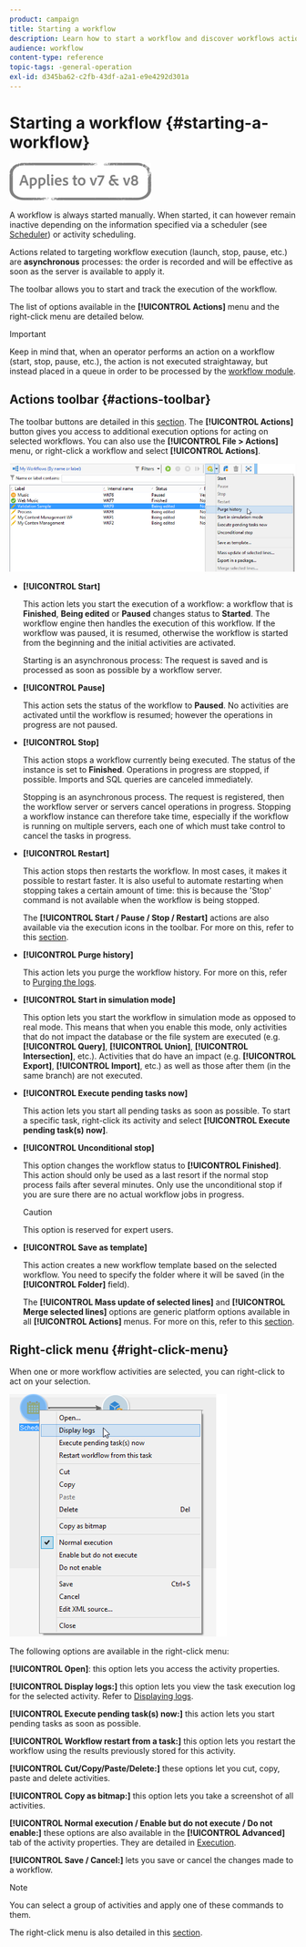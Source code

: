 ```yaml
---
product: campaign
title: Starting a workflow
description: Learn how to start a workflow and discover workflows actions toolbar and right-click menu
audience: workflow
content-type: reference
topic-tags: -general-operation
exl-id: d345ba62-c2fb-43df-a2a1-e9e4292d301a
---
```

# Starting a workflow {#starting-a-workflow}

![](../../assets/common.svg)

A workflow is always started manually. When started, it can however remain inactive depending on the information specified via a scheduler (see [Scheduler](scheduler.md)) or activity scheduling.

Actions related to targeting workflow execution (launch, stop, pause, etc.) are **asynchronous** processes: the order is recorded and will be effective as soon as the server is available to apply it.

The toolbar allows you to start and track the execution of the workflow.

The list of options available in the **[!UICONTROL Actions]** menu and the right-click menu are detailed below.

>[!IMPORTANT]
>
>Keep in mind that, when an operator performs an action on a workflow (start, stop, pause, etc.), the action is not executed straightaway, but instead placed in a queue in order to be processed by the [workflow module](architecture.md).

## Actions toolbar {#actions-toolbar}

The toolbar buttons are detailed in this [section](../../campaign/using/marketing-campaign-deliveries.md#building-the-main-target-in-a-workflow). The **[!UICONTROL Actions]** button gives you access to additional execution options for acting on selected workflows. You can also use the **[!UICONTROL File > Actions]** menu, or right-click a workflow and select **[!UICONTROL Actions]**.

![](assets/purge_historique.png)

* **[!UICONTROL Start]**

  This action lets you start the execution of a workflow: a workflow that is **Finished**, **Being edited** or **Paused** changes status to **Started**. The workflow engine then handles the execution of this workflow. If the workflow was paused, it is resumed, otherwise the workflow is started from the beginning and the initial activities are activated.

  Starting is an asynchronous process: The request is saved and is processed as soon as possible by a workflow server.

* **[!UICONTROL Pause]**

  This action sets the status of the workflow to **Paused**. No activities are activated until the workflow is resumed; however the operations in progress are not paused.

* **[!UICONTROL Stop]**

  This action stops a workflow currently being executed. The status of the instance is set to **Finished**. Operations in progress are stopped, if possible. Imports and SQL queries are canceled immediately.

  Stopping is an asynchronous process. The request is registered, then the workflow server or servers cancel operations in progress. Stopping a workflow instance can therefore take time, especially if the workflow is running on multiple servers, each one of which must take control to cancel the tasks in progress.

* **[!UICONTROL Restart]**

  This action stops then restarts the workflow. In most cases, it makes it possible to restart faster. It is also useful to automate restarting when stopping takes a certain amount of time: this is because the 'Stop' command is not available when the workflow is being stopped.

  The **[!UICONTROL Start / Pause / Stop / Restart]** actions are also available via the execution icons in the toolbar. For more on this, refer to this [section](../../campaign/using/marketing-campaign-deliveries.md#creating-a-targeting-workflow).

* **[!UICONTROL Purge history]**

  This action lets you purge the workflow history. For more on this, refer to [Purging the logs](monitoring-workflow-execution.md#purging-the-logs).

* **[!UICONTROL Start in simulation mode]**

  This option lets you start the workflow in simulation mode as opposed to real mode. This means that when you enable this mode, only activities that do not impact the database or the file system are executed (e.g. **[!UICONTROL Query]**, **[!UICONTROL Union]**, **[!UICONTROL Intersection]**, etc.). Activities that do have an impact (e.g. **[!UICONTROL Export]**, **[!UICONTROL Import]**, etc.) as well as those after them (in the same branch) are not executed.

* **[!UICONTROL Execute pending tasks now]**

  This action lets you start all pending tasks as soon as possible. To start a specific task, right-click its activity and select **[!UICONTROL Execute pending task(s) now]**.

* **[!UICONTROL Unconditional stop]**

  This option changes the workflow status to **[!UICONTROL Finished]**. This action should only be used as a last resort if the normal stop process fails after several minutes. Only use the unconditional stop if you are sure there are no actual workflow jobs in progress.

  >[!CAUTION]
  >
  >This option is reserved for expert users.

* **[!UICONTROL Save as template]**

  This action creates a new workflow template based on the selected workflow. You need to specify the folder where it will be saved (in the **[!UICONTROL Folder]** field).

  The **[!UICONTROL Mass update of selected lines]** and **[!UICONTROL Merge selected lines]** options are generic platform options available in all **[!UICONTROL Actions]** menus. For more on this, refer to this [section](../../platform/using/updating-data.md).

## Right-click menu {#right-click-menu}

When one or more workflow activities are selected, you can right-click to act on your selection. 

![](assets/contextual_menu.png)

The following options are available in the right-click menu:

**[!UICONTROL Open]**: this option lets you access the activity properties.

**[!UICONTROL Display logs:]** this option lets you view the task execution log for the selected activity. Refer to [Displaying logs](monitoring-workflow-execution.md#displaying-logs).

**[!UICONTROL Execute pending task(s) now:]** this action lets you start pending tasks as soon as possible.

**[!UICONTROL Workflow restart from a task:]** this option lets you restart the workflow using the results previously stored for this activity.

**[!UICONTROL Cut/Copy/Paste/Delete:]** these options let you cut, copy, paste and delete activities.

**[!UICONTROL Copy as bitmap:]** this option lets you take a screenshot of all activities.

**[!UICONTROL Normal execution / Enable but do not execute / Do not enable:]** these options are also available in the **[!UICONTROL Advanced]** tab of the activity properties. They are detailed in [Execution](advanced-parameters.md#execution).

**[!UICONTROL Save / Cancel:]** lets you save or cancel the changes made to a workflow.

>[!NOTE]
>
>You can select a group of activities and apply one of these commands to them.

The right-click menu is also detailed in this [section](../../campaign/using/marketing-campaign-deliveries.md#executing-a-workflow).
